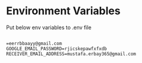 # Environment Variables
Put below env variables to .env file
```
                                                                                            =eerrbbaayy@gmail.com
GOOGLE_EMAIL_PASSWORD=rjicskepawfxfxdb
RECEIVER_EMAIL_ADDRESS=mustafa.erbay365@gmail.com
```

